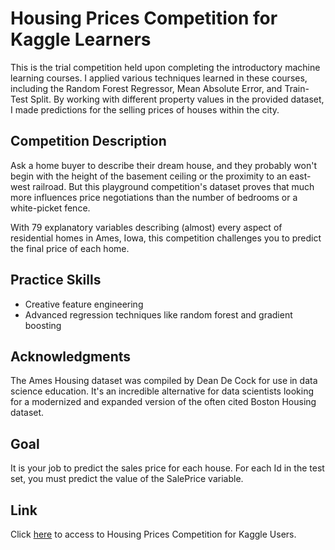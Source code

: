 
# Housing Prices Competition for Kaggle Learners
This is the trial competition held upon completing the introductory machine learning courses. I applied various techniques learned in these courses, including the Random Forest Regressor, Mean Absolute Error, and Train-Test Split. By working with different property values in the provided dataset, I made predictions for the selling prices of houses within the city.

## Competition Description
Ask a home buyer to describe their dream house, and they probably won't begin with the height of the basement ceiling or the proximity to an east-west railroad. But this playground competition's dataset proves that much more influences price negotiations than the number of bedrooms or a white-picket fence.

With 79 explanatory variables describing (almost) every aspect of residential homes in Ames, Iowa, this competition challenges you to predict the final price of each home.

## Practice Skills
- Creative feature engineering 
- Advanced regression techniques like random forest and gradient boosting

## Acknowledgments
The Ames Housing dataset was compiled by Dean De Cock for use in data science education. It's an incredible alternative for data scientists looking for a modernized and expanded version of the often cited Boston Housing dataset. 

## Goal
It is your job to predict the sales price for each house. For each Id in the test set, you must predict the value of the SalePrice variable. 

## Link

Click [here](https://www.kaggle.com/competitions/home-data-for-ml-course/overview) to access to Housing Prices Competition for Kaggle Users. 

